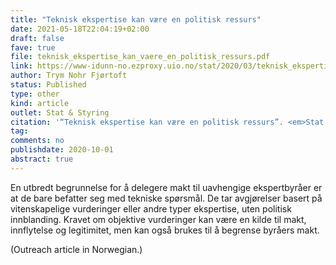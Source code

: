 ```yaml
---
title: "Teknisk ekspertise kan være en politisk ressurs"
date: 2021-05-18T22:04:19+02:00
draft: false
fave: true
file: teknisk_ekspertise_kan_vaere_en_politisk_ressurs.pdf
link: https://www-idunn-no.ezproxy.uio.no/stat/2020/03/teknisk_ekspertise_kan_vaere_en_politisk_ressurs
author: Trym Nohr Fjørtoft
status: Published
type: other
kind: article
outlet: Stat & Styring
citation: '“Teknisk ekspertise kan være en politisk ressurs”. <em>Stat & styring</em>.'
tag: 
comments: no
publishdate: 2020-10-01
abstract: true
---
```


En utbredt begrunnelse for å delegere makt til uavhengige ekspertbyråer er at de bare befatter seg med tekniske spørsmål. De tar avgjørelser basert på vitenskapelige vurderinger eller andre typer ekspertise, uten politisk innblanding. Kravet om objektive vurderinger kan være en kilde til makt, innflytelse og legitimitet, men kan også brukes til å begrense byråers makt.

(Outreach article in Norwegian.)